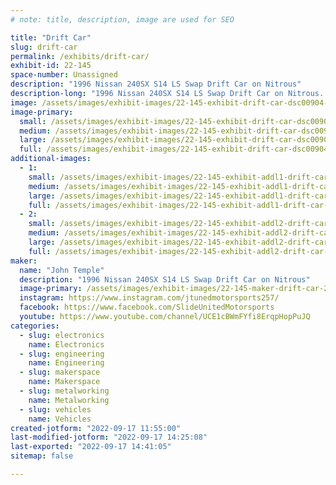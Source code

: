 ```yaml
---
# note: title, description, image are used for SEO

title: "Drift Car"
slug: drift-car
permalink: /exhibits/drift-car/
exhibit-id: 22-145
space-number: Unassigned
description: "1996 Nissan 240SX S14 LS Swap Drift Car on Nitrous"
description-long: "1996 Nissan 240SX S14 LS Swap Drift Car on Nitrous.  Car and Driver Competes in Florida Pro-Amateur Series US Drift Circuit and Klutch Kickers"
image: /assets/images/exhibit-images/22-145-exhibit-drift-car-dsc00904-74-large.jpg
image-primary: 
  small: /assets/images/exhibit-images/22-145-exhibit-drift-car-dsc00904-74-small.jpg
  medium: /assets/images/exhibit-images/22-145-exhibit-drift-car-dsc00904-74-medium.jpg
  large: /assets/images/exhibit-images/22-145-exhibit-drift-car-dsc00904-74-large.jpg
  full: /assets/images/exhibit-images/22-145-exhibit-drift-car-dsc00904-74-full.jpg
additional-images: 
  - 1:
    small: /assets/images/exhibit-images/22-145-exhibit-addl1-drift-car-20220827-112445-small.jpg
    medium: /assets/images/exhibit-images/22-145-exhibit-addl1-drift-car-20220827-112445-medium.jpg
    large: /assets/images/exhibit-images/22-145-exhibit-addl1-drift-car-20220827-112445-large.jpg
    full: /assets/images/exhibit-images/22-145-exhibit-addl1-drift-car-20220827-112445-full.jpg
  - 2:
    small: /assets/images/exhibit-images/22-145-exhibit-addl2-drift-car-44-296185131-3407056486275218-9176523083306242816-n-856-small.jpg
    medium: /assets/images/exhibit-images/22-145-exhibit-addl2-drift-car-44-296185131-3407056486275218-9176523083306242816-n-856-medium.jpg
    large: /assets/images/exhibit-images/22-145-exhibit-addl2-drift-car-44-296185131-3407056486275218-9176523083306242816-n-856-large.jpg
    full: /assets/images/exhibit-images/22-145-exhibit-addl2-drift-car-44-296185131-3407056486275218-9176523083306242816-n-856-full.jpg
maker: 
  name: "John Temple"
  description: "1996 Nissan 240SX S14 LS Swap Drift Car on Nitrous"
  image-primary: /assets/images/exhibit-images/22-145-maker-drift-car-296185131-3407056486275218-9176523083306242816-n-medium.jpg
  instagram: https://www.instagram.com/jtunedmotorsports257/
  facebook: https://www.facebook.com/SlideUnitedMotorsports
  youtube: https://www.youtube.com/channel/UCE1cBWmFYfi8ErqpHopPuJQ
categories: 
  - slug: electronics
    name: Electronics
  - slug: engineering
    name: Engineering
  - slug: makerspace
    name: Makerspace
  - slug: metalworking
    name: Metalworking
  - slug: vehicles
    name: Vehicles
created-jotform: "2022-09-17 11:55:00"
last-modified-jotform: "2022-09-17 14:25:08"
last-exported: "2022-09-17 14:41:05"
sitemap: false

---
```

